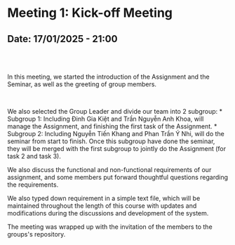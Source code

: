 <h1> Meeting 1: Kick-off Meeting </h1>
<h2> Date: 17/01/2025 - 21:00 </h2>
<br>
<br>
<p> In this meeting, we started the introduction of the Assignment and the Seminar, as well as the greeting of group members. </p>
<br>
<p> We also selected the Group Leader and divide our team into 2 subgroup:
    * Subgroup 1: Including Đinh Gia Kiệt and Trần Nguyễn Anh Khoa, will manage the Assignment, and finishing the first task of the Assignment.
    * Subgroup 2: Including Nguyễn Tiến Khang and Phan Trần Ý Nhi, will do the seminar from start to finish. Once this subgroup have done the seminar, they will be merged with the first subgroup to jointly do the Assignment (for task 2 and task 3).
</p> 

<p> We also discuss the functional and non-functional requirements of our assignment, and some members put forward thoughtful questions regarding the requirements.
</p>

<p> We also typed down requirement in a simple text file, which will be maintained throughout the length of this course with updates and modifications during the discussions and development of the system.
</p>
<p> The meeting was wrapped up with the invitation of the members to the groups's repository.
</p>
<br>

